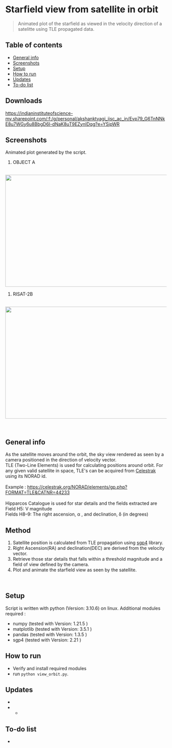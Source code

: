 # Starfield view from satellite in orbit
> Animated plot of the starfield as viewed in the velocity direction of a satelitte using TLE propagated data.   

## Table of contents
* [General info](#general-info)
* [Screenshots](#screenshots)
* [Setup](#setup)
* [How to run ](#how)
* [Updates](#updates)
* [To-do list](#to-do)

## Downloads
https://indianinstituteofscience-my.sharepoint.com/:f:/g/personal/akshanktyagi_iisc_ac_in/Evp79_G6TnNNkE8u7WGy6u8BbgD6I-dNaK8uT9EZynIDqg?e=YSjpWR



## Screenshots
Animated plot generated by the script.    

1.  OBJECT A    
<br>
<img src="./img/OBJECT_A.gif" width="700" height="350" />


1.  RISAT-2B     
<br>
<img src="./img/RISAT-2B.gif" width="700" height="350" />


&nbsp;         


## General info
As the satellite moves around the orbit, the sky view rendered as seen by a camera positioned in the direction of velocity vector.  
TLE (Two-Line Elements) is used for calculating positions around orbit. For any given valid satellite in space, TLE's can be acquired from [Celestrak](https://celestrak.org/NORAD/documentation/gp-data-formats.php) using its NORAD id.   
&nbsp;   
Example : https://celestrak.org/NORAD/elements/gp.php?FORMAT=TLE&CATNR=44233   
&nbsp;   
Hipparcos Catalogue is used for star details and the fields extracted are      
Field H5: V magnitude    
Fields H8–9:  The right ascension, α , and declination, δ (in degrees)  


## Method   
1.  Satellite position is calculated from TLE propagation using [sgp4](https://pypi.org/project/sgp4/) library. 
2.  Right Ascension(RA) and declination(DEC) are derived from the velocity vector.   
3.  Retrieve those star details that falls within a threshold magnitude and a field of view defined by the camera.
4.  Plot and animate the starfield view as seen by the satellite.   

   
&nbsp;    


## Setup
Script is written with python (Version: 3.10.6) on linux. Additional modules required :   

* numpy       (tested with Version: 1.21.5 )
* matplotlib  (tested with Version: 3.5.1 )
* pandas      (tested with Version: 1.3.5 )
* sgp4        (tested with Version: 2.21 )

## How to run   
* Verify and install required modules 
* run `python view_orbit.py`. 


## Updates   
*   
*   *  

## To-do list
* 

